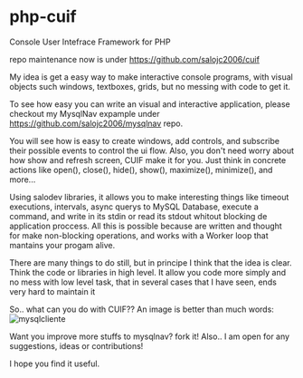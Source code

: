 # php-cuif
Console User Intefrace Framework for PHP

repo maintenance now is under https://github.com/salojc2006/cuif

My idea is get a easy way to make interactive console programs, with visual objects such windows, textboxes, grids, but no messing with code to get it.

To see how easy you can write an visual and interactive application, please checkout my MysqlNav expample under https://github.com/salojc2006/mysqlnav repo.

You will see how is easy to create windows, add controls, and subscribe their possible events to control the ui flow.
Also, you don't need worry about how show and refresh screen, CUIF make it for you. Just think in concrete actions like open(), close(), hide(), show(), maximize(), minimize(), and more...

Using salodev libraries, it allows you to make interesting things like timeout executions, intervals, async querys to MySQL Database, execute a command, and write in its stdin or read its stdout whitout blocking de application proccess. All this is possible because are written and thought for make non-blocking operations, and works with a Worker loop that mantains your progam alive.

There are many things to do still, but in principe I think that the idea is clear. Think the code or libraries in high level. It allow you code more simply and no mess with low level task, that in several cases that I have seen, ends very hard to maintain it

So.. what can you do with CUIF?? An image is better than much words:
![mysqlcliente](https://cloud.githubusercontent.com/assets/5316253/20042195/73349eba-a454-11e6-9003-123c341d0c5f.png)

Want you improve more stuffs to mysqlnav? fork it!
Also.. I am open for any suggestions, ideas or contributions!

I hope you find it useful.
